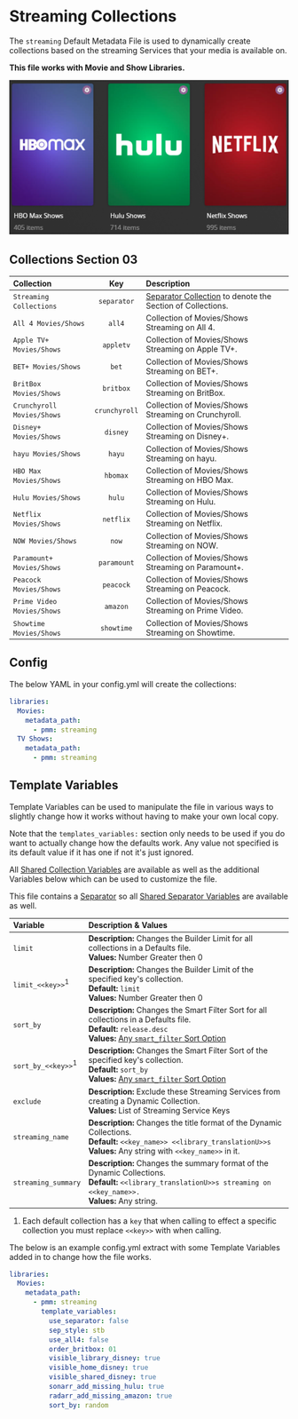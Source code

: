 # Streaming Collections

The `streaming` Default Metadata File is used to dynamically create collections based on the streaming Services that your media is available on.

**This file works with Movie and Show Libraries.**

![](../images/streaming.png)

## Collections Section 03

| Collection                 |      Key      | Description                                                                 |
|:---------------------------|:-------------:|:----------------------------------------------------------------------------|
| `Streaming Collections`    |  `separator`  | [Separator Collection](../separators) to denote the Section of Collections. |
| `All 4 Movies/Shows`       |    `all4`     | Collection of Movies/Shows Streaming on All 4.                              |
| `Apple TV+ Movies/Shows`   |   `appletv`   | Collection of Movies/Shows Streaming on Apple TV+.                          |
| `BET+ Movies/Shows`        |     `bet`     | Collection of Movies/Shows Streaming on BET+.                               |
| `BritBox Movies/Shows`     |   `britbox`   | Collection of Movies/Shows Streaming on BritBox.                            |
| `Crunchyroll Movies/Shows` | `crunchyroll` | Collection of Movies/Shows Streaming on Crunchyroll.                        |
| `Disney+ Movies/Shows`     |   `disney`    | Collection of Movies/Shows Streaming on Disney+.                            |
| `hayu Movies/Shows`        |    `hayu`     | Collection of Movies/Shows Streaming on hayu.                               |
| `HBO Max Movies/Shows`     |   `hbomax`    | Collection of Movies/Shows Streaming on HBO Max.                            |
| `Hulu Movies/Shows`        |    `hulu`     | Collection of Movies/Shows Streaming on Hulu.                               |
| `Netflix Movies/Shows`     |   `netflix`   | Collection of Movies/Shows Streaming on Netflix.                            |
| `NOW Movies/Shows`         |     `now`     | Collection of Movies/Shows Streaming on NOW.                                |
| `Paramount+ Movies/Shows`  |  `paramount`  | Collection of Movies/Shows Streaming on Paramount+.                         |
| `Peacock Movies/Shows`     |   `peacock`   | Collection of Movies/Shows Streaming on Peacock.                            |
| `Prime Video Movies/Shows` |   `amazon`    | Collection of Movies/Shows Streaming on Prime Video.                        |
| `Showtime Movies/Shows`    |  `showtime`   | Collection of Movies/Shows Streaming on Showtime.                           |

## Config

The below YAML in your config.yml will create the collections:

```yaml
libraries:
  Movies:
    metadata_path:
      - pmm: streaming
  TV Shows:
    metadata_path:
      - pmm: streaming
```

## Template Variables

Template Variables can be used to manipulate the file in various ways to slightly change how it works without having to make your own local copy.

Note that the `templates_variables:` section only needs to be used if you do want to actually change how the defaults work. Any value not specified is its default value if it has one if not it's just ignored.

All [Shared Collection Variables](../collection_variables) are available as well as the additional Variables below which can be used to customize the file.

This file contains a [Separator](../separators) so all [Shared Separator Variables](../separators.md#shared-separator-variables) are available as well.

| Variable                      | Description & Values                                                                                                                                                                                                 |
|:------------------------------|:---------------------------------------------------------------------------------------------------------------------------------------------------------------------------------------------------------------------|
| `limit`                       | **Description:** Changes the Builder Limit for all collections in a Defaults file.<br>**Values:** Number Greater then 0                                                                                              |
| `limit_<<key>>`<sup>1</sup>   | **Description:** Changes the Builder Limit of the specified key's collection.<br>**Default:** `limit`<br>**Values:** Number Greater then 0                                                                           |
| `sort_by`                     | **Description:** Changes the Smart Filter Sort for all collections in a Defaults file.<br>**Default:** `release.desc`<br>**Values:** [Any `smart_filter` Sort Option](../../metadata/builders/smart.md#sort-options) |
| `sort_by_<<key>>`<sup>1</sup> | **Description:** Changes the Smart Filter Sort of the specified key's collection.<br>**Default:** `sort_by`<br>**Values:** [Any `smart_filter` Sort Option](../../metadata/builders/smart.md#sort-options)           |
| `exclude`                     | **Description:** Exclude these Streaming Services from creating a Dynamic Collection.<br>**Values:** List of Streaming Service Keys                                                                                  |
| `streaming_name`              | **Description:** Changes the title format of the Dynamic Collections.<br>**Default:** `<<key_name>> <<library_translationU>>s`<br>**Values:** Any string with `<<key_name>>` in it.                                  |
| `streaming_summary`           | **Description:** Changes the summary format of the Dynamic Collections.<br>**Default:** `<<library_translationU>>s streaming on <<key_name>>.`<br>**Values:** Any string.                                            |

1. Each default collection has a `key` that when calling to effect a specific collection you must replace `<<key>>` with when calling.

The below is an example config.yml extract with some Template Variables added in to change how the file works.

```yaml
libraries:
  Movies:
    metadata_path:
      - pmm: streaming
        template_variables:
          use_separator: false
          sep_style: stb
          use_all4: false
          order_britbox: 01
          visible_library_disney: true
          visible_home_disney: true
          visible_shared_disney: true
          sonarr_add_missing_hulu: true
          radarr_add_missing_amazon: true
          sort_by: random
```